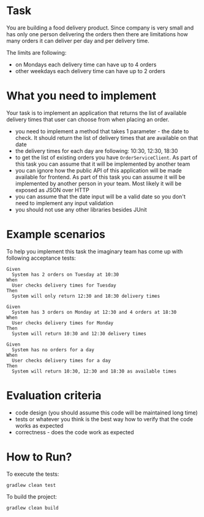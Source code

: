 # Task

You are building a food delivery product. Since company is very small and has only one person delivering the orders then
there are limitations how many orders it can deliver per day and per delivery time.

The limits are following:

- on Mondays each delivery time can have up to 4 orders
- other weekdays each delivery time can have up to 2 orders

# What you need to implement

Your task is to implement an application that returns the list of available delivery times that user can choose from
when placing an order.

- you need to implement a method that takes 1 parameter - the date to check. It should return the list of delivery times
  that are available on that date
- the delivery times for each day are following: 10:30, 12:30, 18:30
- to get the list of existing orders you have `OrderServiceClient`. As part of this task you can assume that it will be
  implemented by another team
- you can ignore how the public API of this application will be made available for frontend. As part of this task you
  can assume it will be implemented by another person in your team. Most likely it will be exposed as JSON over HTTP
- you can assume that the date input will be a valid date so you don't need to implement any input validation
- you should not use any other libraries besides JUnit

# Example scenarios

To help you implement this task the imaginary team has come up with following acceptance tests:

```
Given
  System has 2 orders on Tuesday at 10:30
When
  User checks delivery times for Tuesday
Then 
  System will only return 12:30 and 18:30 delivery times

Given
  System has 3 orders on Monday at 12:30 and 4 orders at 18:30
When
  User checks delivery times for Monday
Then
  System will return 10:30 and 12:30 delivery times

Given
  System has no orders for a day
When
  User checks delivery times for a day
Then
  System will return 10:30, 12:30 and 18:30 as available times
```

# Evaluation criteria

- code design (you should assume this code will be maintained long time)
- tests or whatever you think is the best way how to verify that the code works as expected
- correctness - does the code work as expected

# How to Run?

To execute the tests:

```
gradlew clean test
```

To build the project:

```
gradlew clean build
```